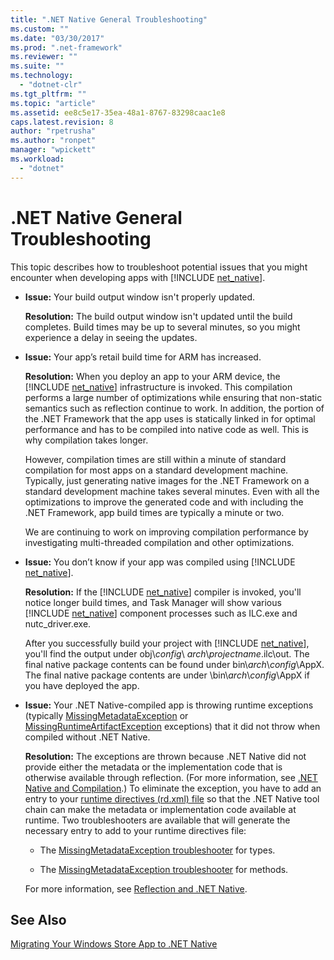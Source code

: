 ```yaml
---
title: ".NET Native General Troubleshooting"
ms.custom: ""
ms.date: "03/30/2017"
ms.prod: ".net-framework"
ms.reviewer: ""
ms.suite: ""
ms.technology: 
  - "dotnet-clr"
ms.tgt_pltfrm: ""
ms.topic: "article"
ms.assetid: ee8c5e17-35ea-48a1-8767-83298caac1e8
caps.latest.revision: 8
author: "rpetrusha"
ms.author: "ronpet"
manager: "wpickett"
ms.workload: 
  - "dotnet"
---
```

# .NET Native General Troubleshooting
This topic describes how to troubleshoot potential issues that you might encounter when developing apps with [!INCLUDE [net_native](../../../includes/net-native-md.md)].  
  
- **Issue:** Your build output window isn't properly updated.  
  
   **Resolution:** The build output window isn't updated until the build completes. Build times may be up to several minutes, so you might experience a delay in seeing the updates.  
  
- **Issue:** Your app’s retail build time for ARM has increased.  
  
   **Resolution:** When you deploy an app to your ARM device, the [!INCLUDE [net_native](../../../includes/net-native-md.md)] infrastructure is invoked. This compilation performs a large number of optimizations while ensuring that non-static semantics such as reflection continue to work. In addition, the portion of the .NET Framework that the app uses is statically linked in for optimal performance and has to be compiled into native code as well. This is why compilation takes longer.  
  
   However, compilation times are still within a minute of standard compilation for most apps on a standard development machine.  Typically, just generating native images for the .NET Framework on a standard development machine takes several minutes.  Even with all the optimizations to improve the generated code and with including the .NET Framework, app build times are typically a minute or two.  
  
   We are continuing to work on improving compilation performance by investigating multi-threaded compilation and other optimizations.  
  
- **Issue:** You don’t know if your app was compiled using [!INCLUDE [net_native](../../../includes/net-native-md.md)].  
  
   **Resolution:** If the [!INCLUDE [net_native](../../../includes/net-native-md.md)] compiler is invoked, you'll notice longer build times, and Task Manager will show various [!INCLUDE [net_native](../../../includes/net-native-md.md)] component processes such as ILC.exe and nutc_driver.exe.  
  
   After you successfully build your project with [!INCLUDE [net_native](../../../includes/net-native-md.md)], you'll find the output under obj\\*config*\ *arch*\\*projectname*.ilc\out.  The final native package contents can be found under bin\\*arch*\\*config*\AppX. The final native package contents are under \bin\\*arch*\\*config*\AppX if you have deployed the app.  
  
- **Issue:** Your .NET Native-compiled app is throwing runtime exceptions (typically [MissingMetadataException](../../../docs/framework/net-native/missingmetadataexception-class-net-native.md) or [MissingRuntimeArtifactException](../../../docs/framework/net-native/missingruntimeartifactexception-class-net-native.md) exceptions) that it did not throw when compiled without .NET Native.  
  
   **Resolution:** The exceptions are thrown because .NET Native did not provide either the metadata or the implementation code that is otherwise available through reflection. (For more information, see [.NET Native and Compilation](../../../docs/framework/net-native/net-native-and-compilation.md).) To eliminate the exception, you have to add an entry to your [runtime directives (rd.xml) file](../../../docs/framework/net-native/runtime-directives-rd-xml-configuration-file-reference.md) so that the .NET Native tool chain can make the metadata or implementation code available at runtime. Two troubleshooters are available that will generate the necessary entry to add to your runtime directives file:  
  
  -   The [MissingMetadataException troubleshooter](http://dotnet.github.io/native/troubleshooter/type.html) for types.  
  
  -   The [MissingMetadataException troubleshooter](http://dotnet.github.io/native/troubleshooter/method.html) for methods.  
  
   For more information, see [Reflection and .NET Native](../../../docs/framework/net-native/reflection-and-net-native.md).  
  
## See Also  
 [Migrating Your Windows Store App to .NET Native](../../../docs/framework/net-native/migrating-your-windows-store-app-to-net-native.md)
